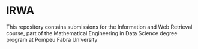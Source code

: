 # IRWA
This repository contains submissions for the Information and Web Retrieval course, part of the Mathematical Engineering in Data Science degree program at Pompeu Fabra University
